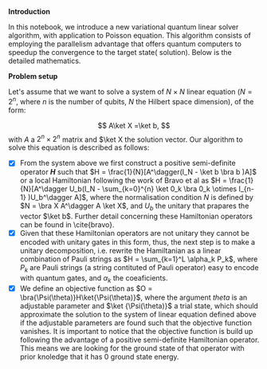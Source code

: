 **Introduction**

In this notebook, we introduce a new variational quantum linear solver algorithm, with application to Poisson equation. This algorithm consists of employing the parallelism advantage that offers quantum computers to speedup the convergence to the target state( solution). Below is the detailed mathematics.

**Problem setup**

Let's assume that we want to solve a system of $N\times N$ linear equation ($N=2^n$, where $n$ is the number of qubits, $N$ the Hilbert space dimension), of the form:

$$
A\ket X =\ket b,
$$
with $A$ a $2^n\times2^n$ matrix and $\ket X the solution vector. Our algorithm to solve this equation is described as follows:

- [x] From the system above we first construct a positive semi-definite operator **$H$** such that $H = \frac{1}{N}[A^\dagger(I_N - \ket b \bra b )A]$ or a local Hamiltonian following the work of Bravo et al  as $H = \frac{1}{N}[A^\dagger U_b(I_N - \sum_{k=0}^{n} \ket 0_k \bra 0_k \otimes I_{n-1} )U_b^\dagger A]$, where the normalisation condition $N$ is defined by $N = \bra X A^\dagger A \ket X$, and $U_b$ the unitary that prapares the vector $\ket b$. Further detail concerning these Hamiltonian operators can be found in \cite{bravo}.
- [x] Given that these Hamiltonian operators are not unitary they cannot be encoded with unitary gates in this form, thus, the next step is to make a unitary decomposition, i.e. rewrite the Hamiltanian as a linear combination of Pauli strings as $H = \sum_{k=1}^L \alpha_k P_k$, where $P_k$ are Pauli strings (a string contituted of Pauli operator) easy to encode with quantum gates, and $\alpha_k$ the coeaficients.
- [x] We define an objective function as $O = \bra{\Psi(\theta)}H\ket{\Psi(\theta)}$, where the argument $theta$ is an adjustable parameter and $\ket {\Psi(\theta)}$ a trial state, which should approximate the solution to the system of linear equation defined above if the adjustable parameters are found such that the objective function vanishes. It is important to notice that the objective function is build up following the advantage of a positive semi-definite Hamiltonian operator. This means we are looking for the ground state of that operator with prior knoledge that it has 0 ground state energy. 

